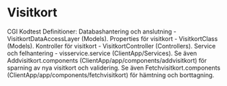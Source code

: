 # Visitkort
CGI Kodtest 
Definitioner: 
Databashantering och anslutning - VisitkortDataAccessLayer (Models). 
Properties för visitkort - VisitkortClass (Models). 
Kontroller för visitkort - VisitkortController (Controllers). 
Service och felhantering - visservice.service (ClientApp/Services). 
Se även Addvisitkort.components (ClientApp/app/components/addvisitkort) för sparning av nya visitkort och validering. 
Se även Fetchvisitkort.components (ClientApp/app/components/fetchvisitkort) för hämtning och borttagning.
